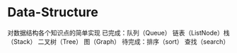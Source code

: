 # Data-Structure
对数据结构各个知识点的简单实现
已完成：队列（Queue） 链表（ListNode）栈（Stack） 二叉树（Tree）  图（Graph）
待完成：排序（sort） 查找（search）
